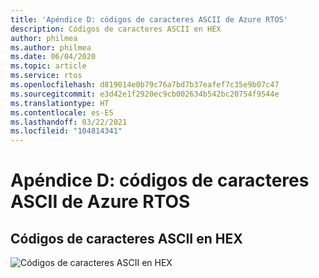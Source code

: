 ```yaml
---
title: 'Apéndice D: códigos de caracteres ASCII de Azure RTOS'
description: Códigos de caracteres ASCII en HEX
author: philmea
ms.author: philmea
ms.date: 06/04/2020
ms.topic: article
ms.service: rtos
ms.openlocfilehash: d819014e0b79c76a7bd7b37eafef7c35e9b07c47
ms.sourcegitcommit: e3d42e1f2920ec9cb002634b542bc20754f9544e
ms.translationtype: HT
ms.contentlocale: es-ES
ms.lasthandoff: 03/22/2021
ms.locfileid: "104814341"
---
```

# <a name="appendix-d---azure-rtos-ascii-character-codes"></a>Apéndice D: códigos de caracteres ASCII de Azure RTOS

## <a name="ascii-character-codes-in-hex"></a>Códigos de caracteres ASCII en HEX

![Códigos de caracteres ASCII en HEX](media/image12.png)